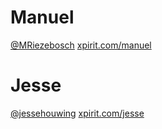 # Manuel
[@MRiezebosch](https://twitter.com/MRiezebosch)
[xpirit.com/manuel](https://xpirit.com/manuel)

# Jesse
[@jessehouwing](https://twitter.com/jessehouwing)
[xpirit.com/jesse](https://xpirit.com/jesse)